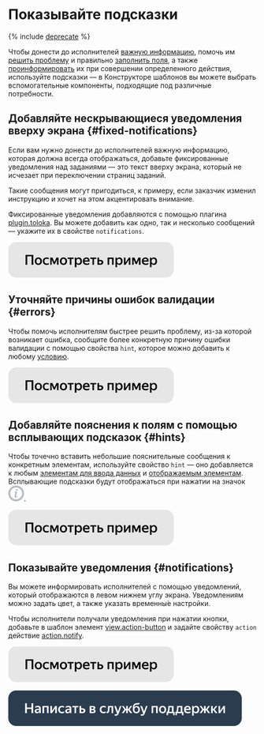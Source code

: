 # Показывайте подсказки

{% include [deprecate](../../_includes/deprecate.md) %}

Чтобы донести до исполнителей [важную информацию](#fixed-notifications), помочь им [решить проблему](#errors) и правильно [заполнить поля](#hints), а также [проинформировать](#notifications) их при совершении определенного действия, используйте подсказки — в Конструкторе шаблонов вы можете выбрать вспомогательные компоненты, подходящие под различные потребности.


## Добавляйте нескрывающиеся уведомления вверху экрана {#fixed-notifications}

Если вам нужно донести до исполнителей важную информацию, которая должна всегда отображаться, добавьте фиксированные уведомления над заданиями — это текст вверху экрана, который не исчезает при переключении страниц заданий.

Такие сообщения могут пригодиться, к примеру, если заказчик изменил инструкцию и хочет на этом акцентировать внимание.

Фиксированные уведомления добавляются с помощью плагина [plugin.toloka](../reference/plugin.toloka.md). Вы можете добавить как одно, так и несколько сообщений — укажите их в свойстве `notifications`.

[![](../_images/buttons/view-example.svg)](https://ya.cc/t/2koHFSsY3tvGNi)


## Уточняйте причины ошибок валидации {#errors}

Чтобы помочь исполнителям быстрее решить проблему, из-за которой возникает ошибка, сообщите более конкретную причину ошибки валидации с помощью свойства `hint`, которое можно добавить к любому [условию](../reference/conditions.md).

[![](../_images/buttons/view-example.svg)](https://ya.cc/t/zO46Oz983tvGnJ)


## Добавляйте пояснения к полям с помощью всплывающих подсказок {#hints}

Чтобы точечно вставить небольшие пояснительные сообщения к конкретным элементам, используйте свойство `hint` — оно добавляется к любым [элементам для ввода данных](../reference/fields.md) и [отображаемым элементам](../reference/views.md). Всплывающие подсказки будут отображаться при нажатии на значок ![](../_images/info.svg).

[![](../_images/buttons/view-example.svg)](https://ya.cc/t/OmZcGWdo3tvHNm)


## Показывайте уведомления {#notifications}

Вы можете информировать исполнителей с помощью уведомлений, который отображаются в левом нижнем углу экрана. Уведомлениям можно задать цвет, а также указать временны́е настройки.

Чтобы исполнители получали уведомления при нажатии кнопки, добавьте в шаблон элемент [view.action-button](../reference/view.action-button.md) и задайте свойству `action` действие [action.notify](../reference/action.notify.md).

[![](../_images/buttons/view-example.svg)](https://ya.cc/t/8o3WpRb33tvqvM)


[![](../_images/buttons/contact-support.svg)](../concepts/support.md)

